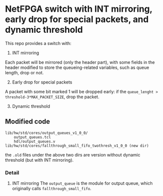 # NetFPGA switch with INT mirroring, early drop for special packets, and dynamic threshold
This repo provides a switch with:
1. INT mirroring

Each packet will be mirrored (only the header part), with some fields in the header modified to store the queueing-related variables, such as queue length, drop or not.

2. Early drop for special packets

A packet with some bit marked 1 will be dropped early: if the `queue_lenght > threshold-3*MAX_PACKET_SIZE`, drop the packet.

3. Dynamic threshold

## Modified code
	lib/hw/std/cores/output_queues_v1_0_0/
		output_queues.tcl
		hdl/output_queues.v
	lib/hw/std/cores/fallthrough_small_fifo_twothresh_v1_0_0 (new dir)

the `.old` files under the above two dirs are version without dynamic threshold (but with INT mirroring).

### Detail
1. INT mirroring
The `output_queue` is the module for output queue, which originally calls `fallthrough_small_fifo`.
